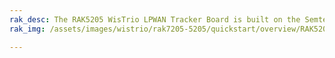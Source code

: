 ```yaml
---
rak_desc: The RAK5205 WisTrio LPWAN Tracker Board is built on the Semtech SX1276 chip, with the STM32L1 MCU at its core. It is a feature-packed sensor board with LoRa connectivity and built-in GPS that provides various interfaces for easy application development. This module is perfect for applications such as asset tracking, smart vehicle management, and location-based services.
rak_img: /assets/images/wistrio/rak7205-5205/quickstart/overview/RAK5205.png

---
```


<rk-redirect to="/Product-Categories/WisTrio/RAK7205-5205/Overview/" />